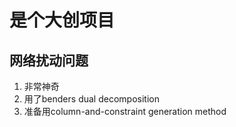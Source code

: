 # 是个大创项目

## 网络扰动问题

1. 非常神奇
2. 用了benders dual decomposition
3. 准备用column-and-constraint generation method